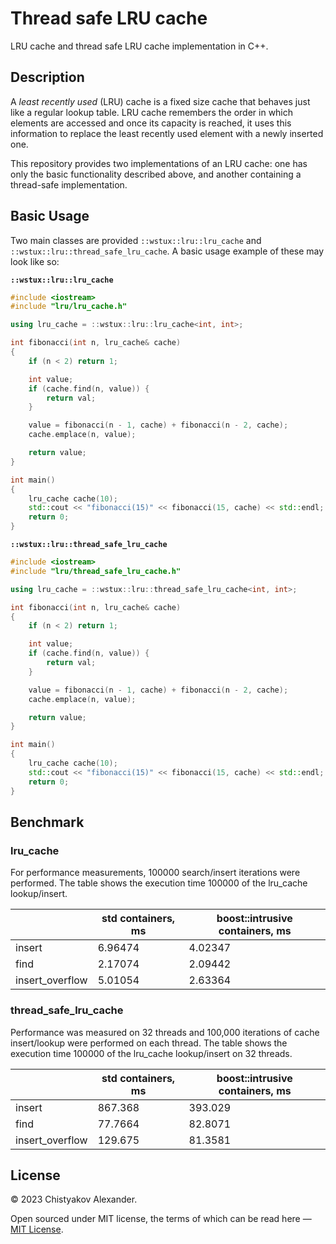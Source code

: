 # Thread safe LRU cache

LRU cache and thread safe LRU cache implementation in C++.

## Description

A *least recently used* (LRU) cache is a fixed size cache that behaves just like
a regular lookup table. LRU cache remembers the order in which elements are
accessed and once its capacity is reached, it uses this information to replace
the least recently used element with a newly inserted one.

This repository provides two implementations of an LRU cache: one has only the
basic functionality described above, and another containing a thread-safe
implementation.

## Basic Usage

Two main classes are provided `::wstux::lru::lru_cache` and `::wstux::lru::thread_safe_lru_cache`.
A basic usage example of these may look like so:

__`::wstux::lru::lru_cache`__
```C++
#include <iostream>
#include "lru/lru_cache.h"

using lru_cache = ::wstux::lru::lru_cache<int, int>;

int fibonacci(int n, lru_cache& cache)
{
    if (n < 2) return 1;

    int value;
    if (cache.find(n, value)) {
        return val;
    }

    value = fibonacci(n - 1, cache) + fibonacci(n - 2, cache);
    cache.emplace(n, value);

    return value;
}

int main()
{
    lru_cache cache(10);
    std::cout << "fibonacci(15)" << fibonacci(15, cache) << std::endl;
    return 0;
}
```

__`::wstux::lru::thread_safe_lru_cache`__
```C++
#include <iostream>
#include "lru/thread_safe_lru_cache.h"

using lru_cache = ::wstux::lru::thread_safe_lru_cache<int, int>;

int fibonacci(int n, lru_cache& cache)
{
    if (n < 2) return 1;

    int value;
    if (cache.find(n, value)) {
        return val;
    }

    value = fibonacci(n - 1, cache) + fibonacci(n - 2, cache);
    cache.emplace(n, value);

    return value;
}

int main()
{
    lru_cache cache(10);
    std::cout << "fibonacci(15)" << fibonacci(15, cache) << std::endl;
    return 0;
}
```

## Benchmark

### lru_cache

For performance measurements, 100000 search/insert iterations were performed.
The table shows the execution time 100000 of the lru_cache lookup/insert.

|                 | std containers, ms | boost::intrusive containers, ms |
|-----------------|--------------------|---------------------------------|
|      insert     |      6.96474       |             4.02347             |
|       find      |      2.17074       |             2.09442             |
| insert_overflow |      5.01054       |             2.63364             |

### thread_safe_lru_cache

Performance was measured on 32 threads and 100,000 iterations of cache
insert/lookup were performed on each thread. The table shows the execution time
100000 of the lru_cache lookup/insert on 32 threads.

|                 | std containers, ms | boost::intrusive containers, ms |
|-----------------|--------------------|---------------------------------|
|      insert     |      867.368       |             393.029             |
|       find      |      77.7664       |             82.8071             |
| insert_overflow |      129.675       |             81.3581             |

## License

&copy; 2023 Chistyakov Alexander.

Open sourced under MIT license, the terms of which can be read here — [MIT License](http://opensource.org/licenses/MIT).

